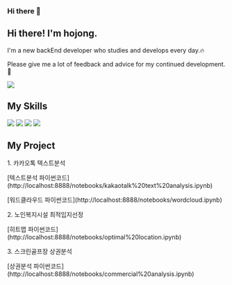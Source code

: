 ### Hi there 👋

<!--
**hanhojong/hanhojong** is a ✨ _special_ ✨ repository because its `README.md` (this file) appears on your GitHub profile.

Here are some ideas to get you started:

- 🔭 I’m currently working on ...
- 🌱 I’m currently learning ...
- 👯 I’m looking to collaborate on ...
- 🤔 I’m looking for help with ...
- 💬 Ask me about ...
- 📫 How to reach me: ...
- 😄 Pronouns: ...
- ⚡ Fun fact: ...
-->


<div>
  <p><h2>Hi there! I'm hojong.</h2></p>
  <p>I'm a new backEnd developer who studies and develops every day.🔥</p>
  <p>Please give me a lot of feedback and advice for my continued development.💬</p>
  <a href="https://www.notion.so/2dd00188c9a049439141251049494196?pvs=4">
    <img src="https://img.shields.io/badge/notion-white?style=flat&logo=notion&logoColor=CC6699"/>
  </a>

  <p><h2> My Skills </h2></p>
    <img src="https://img.shields.io/badge/python-3670A0?style=for-the-badge&logo=python&logoColor=ffdd54" />
    <img src="https://img.shields.io/badge/Rstudio-white?style=for-the-badge&logo=Rstudio&logoColor=blue" />
    <img src="https://img.shields.io/badge/mysql-4479A1?style=for-the-badge&logo=mysql&logoColor=white" />
    <img src="https://img.shields.io/badge/spss-blue?style=for-the-badge&logo=spss&logoColor=white" />

  <p><h2> My Project </h2></p>
  <p> 1. 카카오톡 텍스트분석</p>
  <p> [텍스트분석 파이썬코드](http://localhost:8888/notebooks/kakaotalk%20text%20analysis.ipynb)</p>
  <p> [워드클라우드 파이썬코드](http://localhost:8888/notebooks/wordcloud.ipynb)</p>
  <p>  </p>
  <p> 2. 노인복지시설 최적입지선정 </p>
  <p> [히트맵 파이썬코드](http://localhost:8888/notebooks/optimal%20location.ipynb)</p>
  <p> </p>
  <p> 3. 스크린골프장 상권분석 </p>
  <p> [상권분석 파이썬코드](http://localhost:8888/notebooks/commercial%20analysis.ipynb)</p>
  
</div>
